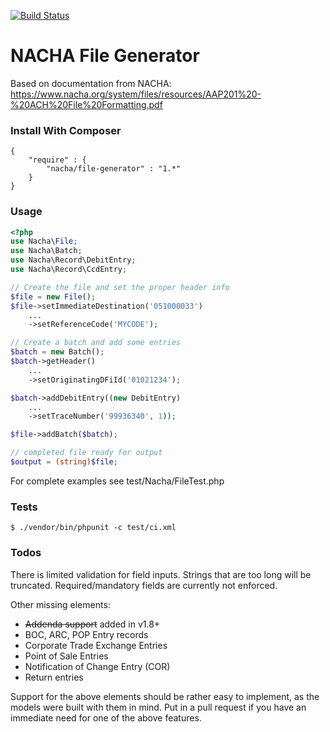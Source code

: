 [![Build Status](https://travis-ci.org/philipwhitt/nacha-generator.svg?branch=master)](https://travis-ci.org/philipwhitt/nacha-generator)

NACHA File Generator
====================

Based on documentation from NACHA:
https://www.nacha.org/system/files/resources/AAP201%20-%20ACH%20File%20Formatting.pdf

### Install With Composer
```
{
	"require" : {
		"nacha/file-generator" : "1.*"
	}
}
```

### Usage
```php
<?php
use Nacha\File;
use Nacha\Batch;
use Nacha\Record\DebitEntry;
use Nacha\Record\CcdEntry;

// Create the file and set the proper header info
$file = new File();
$file->setImmediateDestination('051000033')
	...
	->setReferenceCode('MYCODE');

// Create a batch and add some entries
$batch = new Batch();
$batch->getHeader()
	...
	->setOriginatingDFiId('01021234');

$batch->addDebitEntry((new DebitEntry)
	...
	->setTraceNumber('99936340', 1));

$file->addBatch($batch);

// completed file ready for output
$output = (string)$file;

```

For complete examples see test/Nacha/FileTest.php

### Tests
```
$ ./vendor/bin/phpunit -c test/ci.xml
```

### Todos

There is limited validation for field inputs. Strings that are too long will be truncated. Required/mandatory fields are currently not enforced.

Other missing elements:
- ~~Addenda support~~ added in v1.8+
- BOC, ARC, POP Entry records
- Corporate Trade Exchange Entries
- Point of Sale Entries
- Notification of Change Entry (COR)
- Return entries

Support for the above elements should be rather easy to implement, as the models were built with them in mind. Put in a pull request if you have an immediate need for one of the above features.

